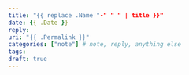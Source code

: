 ```yaml
---
title: "{{ replace .Name "-" " " | title }}"
date: {{ .Date }}
reply:
uri: "{{ .Permalink }}"
categories: ["note"] # note, reply, anything else
tags:
draft: true
---
```


